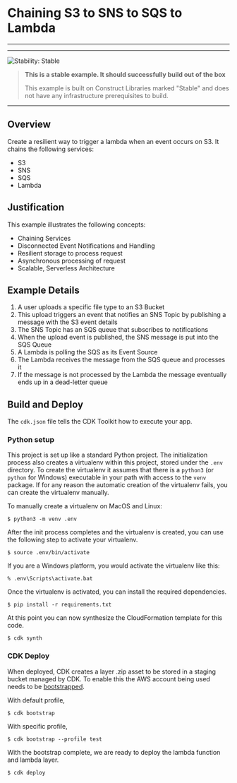 # Chaining S3 to SNS to SQS to Lambda
---

<!--BEGIN STABILITY BANNER-->
---

![Stability: Stable](https://img.shields.io/badge/stability-Stable-success.svg?style=for-the-badge)

> **This is a stable example. It should successfully build out of the box**
>
> This example is built on Construct Libraries marked "Stable" and does not have any infrastructure prerequisites to build.
---
<!--END STABILITY BANNER-->


## Overview
Create a resilient way to trigger a lambda when an event occurs on S3. It chains the following services:

- S3
- SNS
- SQS
- Lambda


## Justification
This example illustrates the following concepts:
- Chaining Services
- Disconnected Event Notifications and Handling
- Resilient storage to process request
- Asynchronous processing of request
- Scalable, Serverless Architecture


## Example Details
1. A user uploads a specific file type to an S3 Bucket
2. This upload triggers an event that notifies an SNS Topic by publishing a message with the S3 event details
3. The SNS Topic has an SQS queue that subscribes to notifications
4. When the upload event is published, the SNS message is put into the SQS Queue
5. A Lambda is polling the SQS as its Event Source
6. The Lambda receives the message from the SQS queue and processes it
7. If the message is not processed by the Lambda the message eventually ends up in a dead-letter queue


## Build and Deploy

The `cdk.json` file tells the CDK Toolkit how to execute your app.


### Python setup

This project is set up like a standard Python project. The initialization process also creates a virtualenv within this
project, stored under the `.env` directory. To create the virtualenv it assumes that there is a `python3` (or `python`
for Windows) executable in your path with access to the `venv` package. If for any reason the automatic creation of the
virtualenv fails, you can create the virtualenv manually.

To manually create a virtualenv on MacOS and Linux:

```
$ python3 -m venv .env
```

After the init process completes and the virtualenv is created, you can use the following
step to activate your virtualenv.

```
$ source .env/bin/activate
```

If you are a Windows platform, you would activate the virtualenv like this:

```
% .env\Scripts\activate.bat
```

Once the virtualenv is activated, you can install the required dependencies.

```
$ pip install -r requirements.txt
```

At this point you can now synthesize the CloudFormation template for this code.

```
$ cdk synth
```

### CDK Deploy

When deployed, CDK creates a layer .zip
asset to be stored in a staging bucket managed by CDK. To enable this the AWS account being used needs to be
[bootstrapped](https://docs.aws.amazon.com/cdk/latest/guide/bootstrapping.html).

With default profile,
```
$ cdk bootstrap
```

With specific profile,
```
$ cdk bootstrap --profile test
```

With the bootstrap complete, we are ready to deploy the lambda function and lambda layer.

```
$ cdk deploy
```